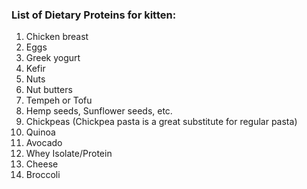 ### List of Dietary Proteins for kitten:
1. Chicken breast
2. Eggs
3. Greek yogurt
4. Kefir
5. Nuts
6. Nut butters
7. Tempeh or Tofu
8. Hemp seeds, Sunflower seeds, etc.
9. Chickpeas (Chickpea pasta is a great substitute for regular pasta)
10. Quinoa
11. Avocado
12. Whey Isolate/Protein
13. Cheese
14. Broccoli

